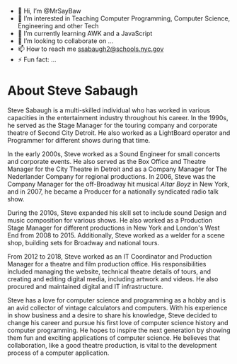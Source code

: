 - 👋 Hi, I’m @MrSayBaw
- 👀 I’m interested in Teaching Computer Programming, Computer Science, Engineering and other Tech
- 🌱 I’m currently learning AWK and a JavaScript
- 💞️ I’m looking to collaborate on ...
- 📫 How to reach me ssabaugh2@schools.nyc.gov
- ⚡ Fun fact: ...

<!---
MrSayBaw/MrSayBaw is a ✨ special ✨ repository because its `README.md` (this file) appears on your GitHub profile.
You can click the Preview link to take a look at your changes.
--->
# About Steve Sabaugh


Steve Sabaugh is a multi-skilled individual who has worked in various capacities in the entertainment industry throughout his career. In the 1990s, he served as the Stage Manager for the touring company and corporate theatre of Second City Detroit. He also worked as a LightBoard operator and Programmer for different shows during that time.

In the early 2000s, Steve worked as a Sound Engineer for small concerts and corporate events. He also served as the Box Office and Theatre Manager for the City Theatre in Detroit and as a Company Manager for The Nederlander Company for regional productions. In 2006, Steve was the Company Manager for the off-Broadway hit musical *Altar Boyz* in New York, and in 2007, he became a Producer for a nationally syndicated radio talk show.

During the 2010s, Steve expanded his skill set to include sound Design and music composition for various shows. He also worked as a Production Stage Manager for different productions in New York and London's West End from 2008 to 2015. Additionally, Steve worked as a welder for a scene shop, building sets for Broadway and national tours.

From 2012 to 2018, Steve worked as an IT Coordinator and Production Manager for a theatre and film production office. His responsibilities included managing the website, technical theatre details of tours, and creating and editing digital media, including artwork and videos. He also procured and maintained digital and IT infrastructure.

Steve has a love for computer science and programming as a hobby and is an avid collector of vintage calculators and computers. With his experience in show business and a desire to share his knowledge, Steve decided to change his career and pursue his first love of computer science history and computer programming. He hopes to inspire the next generation by showing them fun and exciting applications of computer science. He believes that collaboration, like a good theatre production, is vital to the development process of a computer application.
